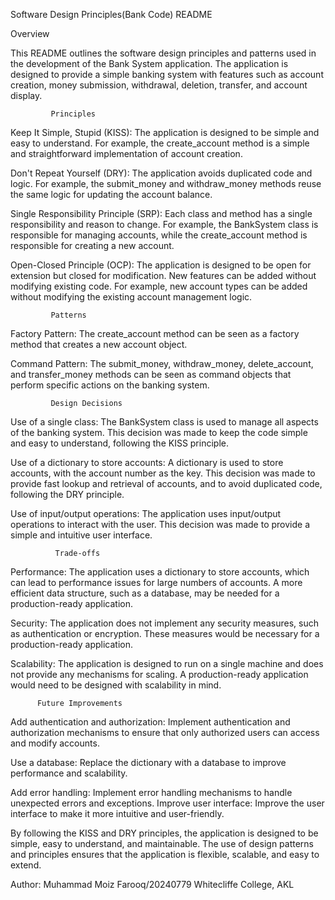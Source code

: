 Software Design Principles(Bank Code) README

Overview

This README outlines the software design principles and patterns used in the development of the Bank System application. The application is designed to provide a simple banking system with features such as account creation, money submission, withdrawal, deletion, transfer, and account display.

             Principles

Keep It Simple, Stupid (KISS): The application is designed to be simple and easy to understand. For example, the create_account method is a simple and straightforward implementation of account creation.

Don't Repeat Yourself (DRY): The application avoids duplicated code and logic. For example, the submit_money and withdraw_money methods reuse the same logic for updating the account balance.

Single Responsibility Principle (SRP): Each class and method has a single responsibility and reason to change. For example, the BankSystem class is responsible for managing accounts, while the create_account method is responsible for creating a new account.

Open-Closed Principle (OCP): The application is designed to be open for extension but closed for modification. New features can be added without modifying existing code. For example, new account types can be added without modifying the existing account management logic.
             
             Patterns

Factory Pattern: The create_account method can be seen as a factory method that creates a new account object.

Command Pattern: The submit_money, withdraw_money, delete_account, and transfer_money methods can be seen as command objects that perform specific actions on the banking system.

             Design Decisions

Use of a single class: The BankSystem class is used to manage all aspects of the banking system. This decision was made to keep the code simple and easy to understand, following the KISS principle.

Use of a dictionary to store accounts: A dictionary is used to store accounts, with the account number as the key. This decision was made to provide fast lookup and retrieval of accounts, and to avoid duplicated code, following the DRY principle.

Use of input/output operations: The application uses input/output operations to interact with the user. This decision was made to provide a simple and intuitive user interface.

              Trade-offs

Performance: The application uses a dictionary to store accounts, which can lead to performance issues for large numbers of accounts. A more efficient data structure, such as a database, may be needed for a production-ready application.

Security: The application does not implement any security measures, such as authentication or encryption. These measures would be necessary for a production-ready application.

Scalability: The application is designed to run on a single machine and does not provide any mechanisms for scaling. A production-ready application would need to be designed with scalability in mind.

          Future Improvements

Add authentication and authorization: Implement authentication and authorization mechanisms to ensure that only authorized users can access and modify accounts.

Use a database: Replace the dictionary with a database to improve performance and scalability.

Add error handling: Implement error handling mechanisms to handle unexpected errors and exceptions.
Improve user interface: Improve the user interface to make it more intuitive and user-friendly.

By following the KISS and DRY principles, the application is designed to be simple, easy to understand, and maintainable. The use of design patterns and principles ensures that the application is flexible, scalable, and easy to extend.

Author: Muhammad Moiz Farooq/20240779
Whitecliffe College, AKL